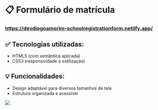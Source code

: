 # 📋 Formulário de matrícula 
### https://devdiogoamorim-schoolregistrationform.netlify.app/

## ✅ Tecnologias utilizadas:

- HTML5 (com semântica aplicada)
- CSS3 (responsividade e estilização)
  
## 💡 Funcionalidades:

- Design adaptável para diversos tamanhos de tela
- Estrutura organizada e acessível


<img src="https://github.com/user-attachments/assets/afd962c8-13c6-4fed-b71e-6652dcda4468" />

